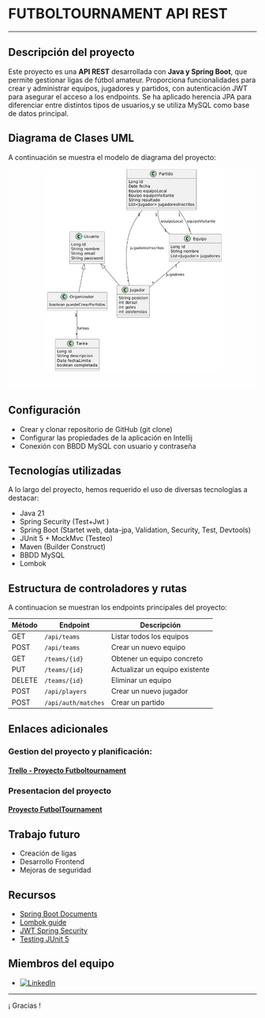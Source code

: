 # **FUTBOLTOURNAMENT API REST**

-------------------------------------------
## **Descripción del proyecto**

Este proyecto es una **API REST** desarrollada con **Java y Spring Boot**, 
que permite gestionar ligas de fútbol amateur. 
Proporciona funcionalidades para crear y administrar equipos, jugadores y partidos, 
con autenticación JWT para asegurar el acceso a los endpoints. 
Se ha aplicado herencia JPA para diferenciar entre distintos 
tipos de usuarios,y se utiliza MySQL como base de datos principal.


## **Diagrama de Clases UML**

 A continuación se muestra el modelo de diagrama del proyecto:

![Diagrama UML proyecto.JPG](Diagrama%20UML%20proyecto.JPG)

## **Configuración**

- Crear y clonar repositorio de GitHub (git clone)
- Configurar las propiedades de la aplicación en Intellij
- Conexión con BBDD MySQL con usuario y contraseña

## **Tecnologías utilizadas**
A lo largo del proyecto, hemos requerido el uso de diversas tecnologías a destacar:

- Java 21
- Spring Security (Test+Jwt )
- Spring Boot (Startet web, data-jpa, Validation, Security, Test, Devtools)
- JUnit 5 + MockMvc (Testeo)
- Maven (Builder Construct)
- BBDD MySQL
- Lombok


## **Estructura de controladores y rutas**

A continuacion se muestran los endpoints principales del proyecto:

| Método | Endpoint            | Descripción                    |
| ------ |---------------------|--------------------------------|
| GET    | `/api/teams`        | Listar todos los equipos       |
| POST   | `/api/teams`        | Crear un nuevo equipo          |
| GET    | `/teams/{id}`       | Obtener un equipo concreto     |
| PUT    | `/teams/{id}`       | Actualizar un equipo existente |
| DELETE | `/teams/{id}`       | Eliminar un equipo             |
| POST   | `/api/players`      | Crear un nuevo jugador         |
| POST   | `/api/auth/matches` | Crear un partido               |


## **Enlaces adicionales**


### **Gestion del proyecto y planificación**:

#### **[Trello - Proyecto Futboltournament](https://trello.com/b/nlYE3hv4/futboltournament)**

### **Presentacion del proyecto** 

#### **[Proyecto FutbolTournament](https://docs.google.com/presentation/d/1lFoFhgg9-yilI74bDs9YYo0diftuCKJ3PnLxPnx8FcI/edit?usp=sharing)**




## **Trabajo futuro**

- Creación de ligas
- Desarrollo Frontend
- Mejoras de seguridad


## **Recursos**

- [Spring Boot Documents]([https://spring.io/projects/spring-boot)
- [Lombok guide]((https://projectlombok.org/features/all))
- [JWT Spring Security]((https://www.baeldung.com/spring-security-oauth-jwt)  )
- [Testing JUnit 5]((https://www.baeldung.com/spring-boot-testing))


## **Miembros del equipo**

- [![LinkedIn](https://img.shields.io/badge/LinkedIn-blue?logo=linkedin)](https://www.linkedin.com/in/jose-manuel-siguero/)

-----------------------------------------------------------------------------------

¡ Gracias !



